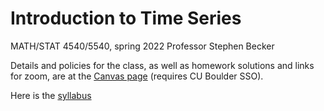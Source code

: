 # Introduction to Time Series
MATH/STAT 4540/5540, spring 2022
Professor Stephen Becker

Details and policies for the class, as well as homework solutions and links for zoom, are at the [Canvas page](https://canvas.colorado.edu/courses/80450) (requires CU Boulder SSO).

Here is the [syllabus](syllabus.md)
